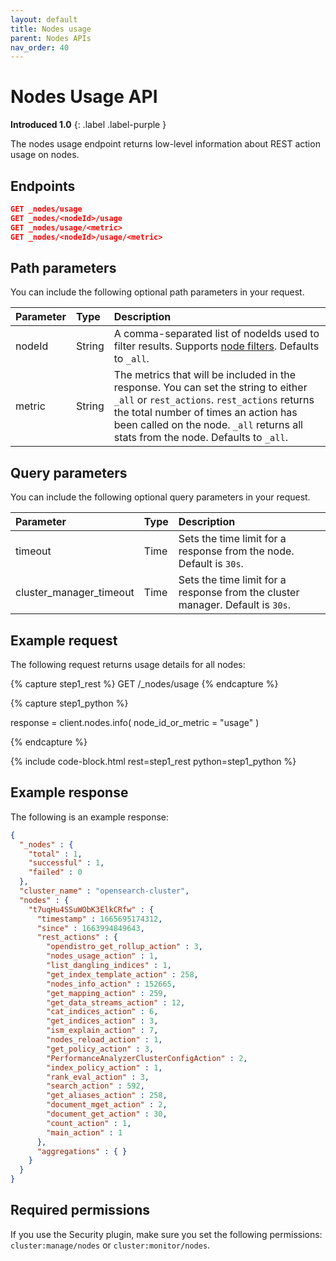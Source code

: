 ```yaml
---
layout: default
title: Nodes usage
parent: Nodes APIs
nav_order: 40
---
```


# Nodes Usage API
**Introduced 1.0**
{: .label .label-purple }

The nodes usage endpoint returns low-level information about REST action usage on nodes.

## Endpoints

```json
GET _nodes/usage
GET _nodes/<nodeId>/usage
GET _nodes/usage/<metric>
GET _nodes/<nodeId>/usage/<metric>
```

## Path parameters

You can include the following optional path parameters in your request.

Parameter | Type | Description
:--- | :--- | :---
nodeId | String | A comma-separated list of nodeIds used to filter results. Supports [node filters]({{site.url}}{{site.baseurl}}/api-reference/nodes-apis/index/#node-filters). Defaults to `_all`.
metric | String | The metrics that will be included in the response. You can set the string to either `_all` or `rest_actions`. `rest_actions` returns the total number of times an action has been called on the node. `_all` returns all stats from the node. Defaults to `_all`.

## Query parameters

You can include the following optional query parameters in your request.

Parameter | Type | Description
:--- | :---| :---
timeout | Time | Sets the time limit for a response from the node. Default is `30s`.
cluster_manager_timeout | Time | Sets the time limit for a response from the cluster manager. Default is `30s`.

## Example request

The following request returns usage details for all nodes:

<!-- spec_insert_start
component: example_code
rest: GET /_nodes/usage
-->
{% capture step1_rest %}
GET /_nodes/usage
{% endcapture %}

{% capture step1_python %}


response = client.nodes.info(
  node_id_or_metric = "usage"
)

{% endcapture %}

{% include code-block.html
    rest=step1_rest
    python=step1_python %}
<!-- spec_insert_end -->

## Example response

The following is an example response:

```json
{
  "_nodes" : {
    "total" : 1,
    "successful" : 1,
    "failed" : 0
  },
  "cluster_name" : "opensearch-cluster",
  "nodes" : {
    "t7uqHu4SSuWObK3ElkCRfw" : {
      "timestamp" : 1665695174312,
      "since" : 1663994849643,
      "rest_actions" : {
        "opendistro_get_rollup_action" : 3,
        "nodes_usage_action" : 1,
        "list_dangling_indices" : 1,
        "get_index_template_action" : 258,
        "nodes_info_action" : 152665,
        "get_mapping_action" : 259,
        "get_data_streams_action" : 12,
        "cat_indices_action" : 6,
        "get_indices_action" : 3,
        "ism_explain_action" : 7,
        "nodes_reload_action" : 1,
        "get_policy_action" : 3,
        "PerformanceAnalyzerClusterConfigAction" : 2,
        "index_policy_action" : 1,
        "rank_eval_action" : 3,
        "search_action" : 592,
        "get_aliases_action" : 258,
        "document_mget_action" : 2,
        "document_get_action" : 30,
        "count_action" : 1,
        "main_action" : 1
      },
      "aggregations" : { }
    }
  }
}
```

## Required permissions

If you use the Security plugin, make sure you set the following permissions: `cluster:manage/nodes` or `cluster:monitor/nodes`.